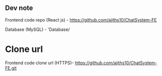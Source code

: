 ## Dev note

Frontend code repo (React js) - https://github.com/ajiths10/ChatSystem-FE

Database (MySQL) - 'Database/

# Clone url

Frontend code clone url (HTTPS)- https://github.com/ajiths10/ChatSystem-FE.git
